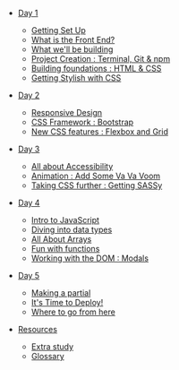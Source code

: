 * [Day 1]()
  * [Getting Set Up](./Day_1/getting_set_up.md)
  * [What is the Front End?](./Day_1/front_end.md)
  * [What we'll be building](./Day_1/wireframes.md)
  * [Project Creation : Terminal, Git & npm](./Day_1/project_setup.md)
  * [Building foundations : HTML & CSS](./Day_1/html1.md)
  * [Getting Stylish with CSS](/Day_1/css1.md)
* [Day 2]()
  * [Responsive Design](./Day_2/responsive.md)
  * [CSS Framework : Bootstrap](./Day_2/bootstrap.md)
  * [New CSS features : Flexbox and Grid]()
* [Day 3]()
  * [All about Accessibility]()
  * [Animation : Add Some Va Va Voom]()
  * [Taking CSS further : Getting SASSy]()
* [Day 4]()
  * [Intro to JavaScript](./Day_4/intro_to_js.md)
  * [Diving into data types](./Day_4/data_types.md)
  * [All About Arrays](./Day_4/arrays.md)
  * [Fun with functions](./Day_4/functions.md)
  * [Working with the DOM : Modals]()
* [Day 5]()
  * [Making a partial](./Day_5/partials.md)
  * [It's Time to Deploy!](./Day_5/deploy.md)
  * [Where to go from here]()


* [Resources]()
  * [Extra study]()
  * [Glossary](./Resources/glossary/glossary.md)